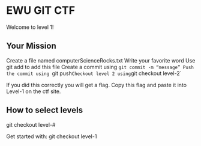 # EWU GIT CTF

Welcome to level 1!


## Your Mission

Create a file named computerScienceRocks.txt
Write your favorite word
Use git add to add this file
Create a commit using `git commit -m “message”
Push the commit using `git push`
Checkout level 2 using `git checkout level-2`


If you did this correctly you will get a flag. Copy this flag and paste it into 
Level-1 on the ctf site.


## How to select levels

git checkout level-#

Get started with: git checkout level-1
